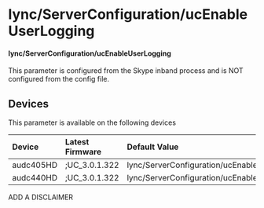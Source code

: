 ﻿---
description: lync/ServerConfiguration/ucEnableUserLogging
search:
    keywords: ['lync','ServerConfiguration','ucEnableUserLogging']
---

# lync/ServerConfiguration/ucEnableUserLogging

#### lync/ServerConfiguration/ucEnableUserLogging

This parameter is configured from the Skype inband process and is NOT configured from the config file.



## Devices
This parameter is available on the following devices

| Device | Latest Firmware | Default Value |
|:---|:---|:---|
| audc405HD | ;UC_3.0.1.322 | lync/ServerConfiguration/ucEnableUserLogging=0 
| audc440HD | ;UC_3.0.1.322 | lync/ServerConfiguration/ucEnableUserLogging=0 

ADD A DISCLAIMER
